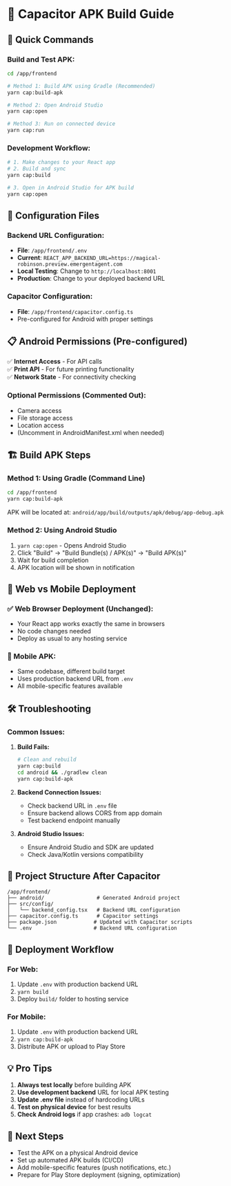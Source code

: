 # 📱 Capacitor APK Build Guide

## 🚀 Quick Commands

### **Build and Test APK:**
```bash
cd /app/frontend

# Method 1: Build APK using Gradle (Recommended)
yarn cap:build-apk

# Method 2: Open Android Studio
yarn cap:open

# Method 3: Run on connected device
yarn cap:run
```

### **Development Workflow:**
```bash
# 1. Make changes to your React app
# 2. Build and sync
yarn cap:build

# 3. Open in Android Studio for APK build
yarn cap:open
```

## 🔧 Configuration Files

### **Backend URL Configuration:**
- **File**: `/app/frontend/.env`
- **Current**: `REACT_APP_BACKEND_URL=https://magical-robinson.preview.emergentagent.com`
- **Local Testing**: Change to `http://localhost:8001`
- **Production**: Change to your deployed backend URL

### **Capacitor Configuration:**
- **File**: `/app/frontend/capacitor.config.ts`
- Pre-configured for Android with proper settings

## 📋 Android Permissions (Pre-configured)

✅ **Internet Access** - For API calls  
✅ **Print API** - For future printing functionality  
✅ **Network State** - For connectivity checking  

### **Optional Permissions (Commented Out):**
- Camera access
- File storage access  
- Location access
- (Uncomment in AndroidManifest.xml when needed)

## 🏗️ Build APK Steps

### **Method 1: Using Gradle (Command Line)**
```bash
cd /app/frontend
yarn cap:build-apk
```
APK will be located at: `android/app/build/outputs/apk/debug/app-debug.apk`

### **Method 2: Using Android Studio**
1. `yarn cap:open` - Opens Android Studio
2. Click "Build" → "Build Bundle(s) / APK(s)" → "Build APK(s)"
3. Wait for build completion
4. APK location will be shown in notification

## 🔄 Web vs Mobile Deployment

### **✅ Web Browser Deployment (Unchanged):**
- Your React app works exactly the same in browsers
- No code changes needed
- Deploy as usual to any hosting service

### **📱 Mobile APK:**
- Same codebase, different build target
- Uses production backend URL from `.env`
- All mobile-specific features available

## 🛠️ Troubleshooting

### **Common Issues:**

1. **Build Fails:**
   ```bash
   # Clean and rebuild
   yarn cap:build
   cd android && ./gradlew clean
   yarn cap:build-apk
   ```

2. **Backend Connection Issues:**
   - Check backend URL in `.env` file
   - Ensure backend allows CORS from app domain
   - Test backend endpoint manually

3. **Android Studio Issues:**
   - Ensure Android Studio and SDK are updated
   - Check Java/Kotlin versions compatibility

## 📁 Project Structure After Capacitor

```
/app/frontend/
├── android/                 # Generated Android project
├── src/config/             
│   └── backend_config.tsx   # Backend URL configuration
├── capacitor.config.ts      # Capacitor settings
├── package.json            # Updated with Capacitor scripts
└── .env                    # Backend URL configuration
```

## 🚀 Deployment Workflow

### **For Web:**
1. Update `.env` with production backend URL
2. `yarn build`
3. Deploy `build/` folder to hosting service

### **For Mobile:**
1. Update `.env` with production backend URL  
2. `yarn cap:build-apk`
3. Distribute APK or upload to Play Store

## 💡 Pro Tips

1. **Always test locally** before building APK
2. **Use development backend** URL for local APK testing
3. **Update .env file** instead of hardcoding URLs
4. **Test on physical device** for best results
5. **Check Android logs** if app crashes: `adb logcat`

## 🔗 Next Steps

- Test the APK on a physical Android device
- Set up automated APK builds (CI/CD)
- Add mobile-specific features (push notifications, etc.)
- Prepare for Play Store deployment (signing, optimization)